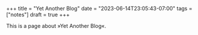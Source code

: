 +++
title = "Yet Another Blog"
date = "2023-06-14T23:05:43-07:00"
tags = ["notes"]
draft = true
+++

This is a page about »Yet Another Blog«.
